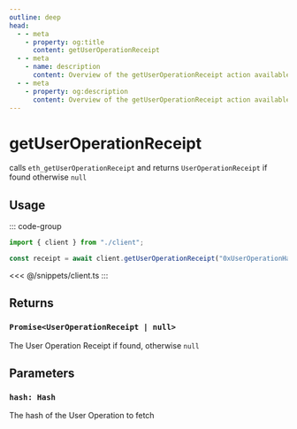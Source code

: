 ```yaml
---
outline: deep
head:
  - - meta
    - property: og:title
      content: getUserOperationReceipt
  - - meta
    - name: description
      content: Overview of the getUserOperationReceipt action available on the PublicErc4337Client
  - - meta
    - property: og:description
      content: Overview of the getUserOperationReceipt action available on the PublicErc4337Client
---
```


# getUserOperationReceipt

calls `eth_getUserOperationReceipt` and returns `UserOperationReceipt` if found otherwise `null`

## Usage

::: code-group

```ts [example.ts]
import { client } from "./client";

const receipt = await client.getUserOperationReceipt("0xUserOperationHash");
```

<<< @/snippets/client.ts
:::

## Returns

### `Promise<UserOperationReceipt | null>`

The User Operation Receipt if found, otherwise `null`

## Parameters

### `hash: Hash`

The hash of the User Operation to fetch
